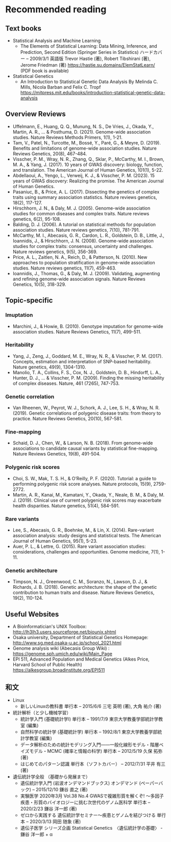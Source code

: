 # Recommended reading

## Text books

- Statistical Analysis and Machine Learning
    - The Elements of Statistical Learning: Data Mining, Inference, and Prediction, Second Edition (Springer Series in Statistics) ハードカバー – 2009/3/1 英語版 Trevor Hastie (著), Robert Tibshirani (著), Jerome Friedman (著) https://hastie.su.domains/ElemStatLearn/ (PDF book is available)
- Statistical Genetics
    - An Introduction to Statistical Genetic Data Analysis By Melinda C. Mills, Nicola Barban and Felix C. Tropf https://mitpress.mit.edu/books/introduction-statistical-genetic-data-analysis

## Overview Reviews

- Uffelmann, E., Huang, Q. Q., Munung, N. S., De Vries, J., Okada, Y., Martin, A. R., … & Posthuma, D. (2021). Genome-wide association studies. Nature Reviews Methods Primers, 1(1), 1-21.
- Tam, V., Patel, N., Turcotte, M., Bossé, Y., Paré, G., & Meyre, D. (2019). Benefits and limitations of genome-wide association studies. Nature Reviews Genetics, 20(8), 467-484.
- Visscher, P. M., Wray, N. R., Zhang, Q., Sklar, P., McCarthy, M. I., Brown, M. A., & Yang, J. (2017). 10 years of GWAS discovery: biology, function, and translation. The American Journal of Human Genetics, 101(1), 5-22.
- Abdellaoui, A., Yengo, L., Verweij, K. J., & Visscher, P. M. (2023). 15 years of GWAS discovery: Realizing the promise. The American Journal of Human Genetics.
- Pasaniuc, B., & Price, A. L. (2017). Dissecting the genetics of complex traits using summary association statistics. Nature reviews genetics, 18(2), 117-127.
- Hirschhorn, J. N., & Daly, M. J. (2005). Genome-wide association studies for common diseases and complex traits. Nature reviews genetics, 6(2), 95-108.
- Balding, D. J. (2006). A tutorial on statistical methods for population association studies. Nature reviews genetics, 7(10), 781-791.
- McCarthy, M. I., Abecasis, G. R., Cardon, L. R., Goldstein, D. B., Little, J., Ioannidis, J., & Hirschhorn, J. N. (2008). Genome-wide association studies for complex traits: consensus, uncertainty and challenges. Nature reviews genetics, 9(5), 356-369.
- Price, A. L., Zaitlen, N. A., Reich, D., & Patterson, N. (2010). New approaches to population stratification in genome-wide association studies. Nature reviews genetics, 11(7), 459-463.
- Ioannidis, J., Thomas, G., & Daly, M. J. (2009). Validating, augmenting and refining genome-wide association signals. Nature Reviews Genetics, 10(5), 318-329.

## Topic-specific

### Imuptation

- Marchini, J., & Howie, B. (2010). Genotype imputation for genome-wide association studies. Nature Reviews Genetics, 11(7), 499-511.

### Heritability

- Yang, J., Zeng, J., Goddard, M. E., Wray, N. R., & Visscher, P. M. (2017). Concepts, estimation and interpretation of SNP-based heritability. Nature genetics, 49(9), 1304-1310.
- Manolio, T. A., Collins, F. S., Cox, N. J., Goldstein, D. B., Hindorff, L. A., Hunter, D. J., … & Visscher, P. M. (2009). Finding the missing heritability of complex diseases. Nature, 461 (7265), 747-753.

### Genetic correlation

- Van Rheenen, W., Peyrot, W. J., Schork, A. J., Lee, S. H., & Wray, N. R. (2019). Genetic correlations of polygenic disease traits: from theory to practice. Nature Reviews Genetics, 20(10), 567-581.

### Fine-mapping

- Schaid, D. J., Chen, W., & Larson, N. B. (2018). From genome-wide associations to candidate causal variants by statistical fine-mapping. Nature Reviews Genetics, 19(8), 491-504.

### Polygenic risk scores

- Choi, S. W., Mak, T. S. H., & O’Reilly, P. F. (2020). Tutorial: a guide to performing polygenic risk score analyses. Nature protocols, 15(9), 2759-2772.
- Martin, A. R., Kanai, M., Kamatani, Y., Okada, Y., Neale, B. M., & Daly, M. J. (2019). Clinical use of current polygenic risk scores may exacerbate health disparities. Nature genetics, 51(4), 584-591.

### Rare variants

- Lee, S., Abecasis, G. R., Boehnke, M., & Lin, X. (2014). Rare-variant association analysis: study designs and statistical tests. The American Journal of Human Genetics, 95(1), 5-23.
- Auer, P. L., & Lettre, G. (2015). Rare variant association studies: considerations, challenges and opportunities. Genome medicine, 7(1), 1-11.

### Genetic architecture

- Timpson, N. J., Greenwood, C. M., Soranzo, N., Lawson, D. J., & Richards, J. B. (2018). Genetic architecture: the shape of the genetic contribution to human traits and disease. Nature Reviews Genetics, 19(2), 110-124.


## Useful Websites

- A Bioinformatician's UNIX Toolbox: http://lh3lh3.users.sourceforge.net/biounix.shtml
- Osaka university, Department of Statistical Genetics Homepage: http://www.sg.med.osaka-u.ac.jp/school_2021.html
- Genome analysis wiki (Abecasis Group Wiki) : https://genome.sph.umich.edu/wiki/Main_Page
- EPI 511, Advanced Population and Medical Genetics (Alkes Price, Harvard School of Public Health) https://alkesgroup.broadinstitute.org/EPI511


## 和文

- Linux
    - 新しいLinuxの教科書 単行本 – 2015/6/6 三宅 英明 (著), 大角 祐介 (著)
- 統計解析（と少し機械学習）
    - 統計学入門 (基礎統計学Ⅰ) 単行本 – 1991/7/9 東京大学教養学部統計学教室 (編集)
    - 自然科学の統計学 (基礎統計学) 単行本 – 1992/8/1 東京大学教養学部統計学教室 (編集)
    - データ解析のための統計モデリング入門――一般化線形モデル・階層ベイズモデル・MCMC (確率と情報の科学) 単行本 – 2012/5/19 久保 拓弥 (著)
    - はじめてのパターン認識 単行本（ソフトカバー） – 2012/7/31 平井 有三 (著)
- 遺伝統計学全般 （基礎から発展まで）
    - 遺伝統計学入門 (岩波オンデマンドブックス) オンデマンド (ペーパーバック) – 2015/12/10 鎌谷 直之 (著)
    - 実験医学 2020年3月 Vol.38 No.4 GWASで複雑形質を解くぞ! 〜多因子疾患・形質のバイオロジーに挑む次世代のゲノム医科学 単行本 – 2020/2/23 鎌谷 洋一郎 (著)
    - ゼロから実践する 遺伝統計学セミナー〜疾患とゲノムを結びつける 単行本 – 2020/3/13 岡田 随象 (著)
    - 遺伝子医学 シリーズ企画 Statistical Genetics　〈遺伝統計学の基礎〉 - 鎌谷 洋一郎 + α